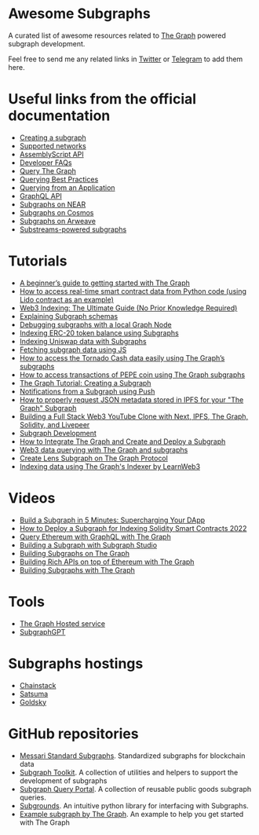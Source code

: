 # Awesome Subgraphs
A curated list of awesome resources related to [The Graph](https://thegraph.com/) powered subgraph development. 

Feel free to send me any related links in [Twitter](https://twitter.com/balakhonoff) or [Telegram](https://t.me/kirill_balakhonov) to add them here.

# Useful links from the official documentation
- [Creating a subgraph](https://thegraph.com/docs/en/developing/creating-a-subgraph/)
- [Supported networks](https://thegraph.com/docs/en/developing/supported-networks/)
- [AssemblyScript API](https://thegraph.com/docs/en/developing/assemblyscript-api/)
- [Developer FAQs](https://thegraph.com/docs/en/developing/developer-faqs/)
- [Query The Graph](https://thegraph.com/docs/en/querying/querying-the-graph/)
- [Querying Best Practices](https://thegraph.com/docs/en/querying/querying-best-practices/)
- [Querying from an Application](https://thegraph.com/docs/en/querying/querying-from-an-application/)
- [GraphQL API](https://thegraph.com/docs/en/querying/graphql-api/)
- [Subgraphs on NEAR](https://thegraph.com/docs/en/cookbook/near/)
- [Subgraphs on Cosmos](https://thegraph.com/docs/en/cookbook/cosmos/)
- [Subgraphs on Arweave](https://thegraph.com/docs/en/cookbook/arweave/)
- [Substreams-powered subgraphs](https://thegraph.com/docs/en/cookbook/substreams-powered-subgraphs/)

# Tutorials
- [A beginner’s guide to getting started with The Graph](https://docs.chainstack.com/docs/subgraphs-tutorial-a-beginners-guide-to-getting-started-with-the-graph)
- [How to access real-time smart contract data from Python code (using Lido contract as an example)](https://medium.com/@balakhonoff_47314/how-to-access-real-time-smart-contract-data-from-python-code-using-lido-as-an-example-38738ff077c5)
- [Web3 Indexing: The Ultimate Guide (No Prior Knowledge Required)](https://hackernoon.com/web3-indexing-the-ultimate-guide-no-prior-knowledge-required)
- [Explaining Subgraph schemas](https://docs.chainstack.com/docs/subgraphs-tutorial-working-with-schemas)
- [Debugging subgraphs with a local Graph Node](https://docs.chainstack.com/docs/subgraphs-tutorial-debug-subgraphs-with-a-local-graph-node)
- [Indexing ERC-20 token balance using Subgraphs](https://docs.chainstack.com/docs/subgraphs-tutorial-indexing-erc-20-token-balance)
- [Indexing Uniswap data with Subgraphs](https://docs.chainstack.com/docs/subgraphs-tutorial-indexing-uniswap-data)
- [Fetching subgraph data using JS](https://docs.chainstack.com/docs/subgraphs-tutorial-indexing-uniswap-data)
- [How to access the Tornado Cash data easily using The Graph’s subgraphs](https://medium.com/@balakhonoff_47314/how-to-access-the-tornado-cash-data-easily-using-the-graphs-subgraphs-a70a7e21449d)
- [How to access transactions of PEPE coin using The Graph subgraphs](https://medium.com/@balakhonoff_47314/tutorial-how-to-access-transactions-of-pepe-pepe-coin-using-the-graph-subgraphs-and-chatgpt-5cb4349fbf9e)
- [The Graph Tutorial: Creating a Subgraph](https://mirror.xyz/0xB38709B8198d147cc9Ff9C133838a044d78B064B/DdiikBvOLngfOotpqNEoi7gIy9RDlEr0Ztv4yWlYyzc)
- [Notifications from a Subgraph using Push](https://docs.push.org/developers/developer-guides/sending-notifications/using-subgraph-gasless)
- [How to properly request JSON metadata stored in IPFS for your "The Graph" Subgraph](https://blog.developerdao.com/how-to-properly-request-json-metadata-stored-in-ipfs-for-your-the-graph-subgraph)
- [Building a Full Stack Web3 YouTube Clone with Next, IPFS, The Graph, Solidity, and Livepeer](https://blog.suhailkakar.com/building-a-full-stack-web3-youtube-clone-with-next-ipfs-the-graph-solidity-and-livepeer)
- [Subgraph Development](https://docs.blastapi.io/indexing/subgraph-development)
- [How to Integrate The Graph and Create and Deploy a Subgraph](https://nodereal.io/tutorials/how-to-integrate-with-thegraph-using-meganode-archive-node/)
- [Web3 data querying with The Graph and subgraphs](https://blog.logrocket.com/web3-data-querying-the-graph-subgraphs/)
- [Create Lens Subgraph on The Graph Protocol](https://blog.devgenius.io/create-lens-subgraph-on-the-graph-protocol-8acfbac94ea8)
- [Indexing data using The Graph's Indexer by LearnWeb3](https://learnweb3.io/lessons/indexing-data-using-the-graphs-indexer/) 

# Videos
- [Build a Subgraph in 5 Minutes: Supercharging Your DApp](https://www.youtube.com/watch?v=L8jYtr4omKM)
- [How to Deploy a Subgraph for Indexing Solidity Smart Contracts 2022](https://www.youtube.com/watch?v=YvKIkJTDD9E)
- [Query Ethereum with GraphQL with The Graph](https://www.youtube.com/watch?v=l2rzT_Dp4T0&pp=ygUSc3ViZ3JhcGggdGhlIGdyYXBo)
- [Building a Subgraph with Subgraph Studio](https://www.youtube.com/watch?v=HfDgC2oNnwo&t=5s)
- [Building Subgraphs on The Graph](https://www.youtube.com/watch?v=coa0Vw47qNc&ab_channel=ETHGlobal)
- [Building Rich APIs on top of Ethereum with The Graph](https://www.youtube.com/watch?v=wrV7cMebwyE)
- [Building Subgraphs with The Graph](https://www.youtube.com/watch?v=ct1UMSpZLgk&t=9s)

# Tools
- [The Graph Hosted service](https://thegraph.com/hosted-service)
- [SubgraphGPT](https://t.me/SubgraphGPT_bot)

# Subgraphs hostings
- [Chainstack](https://chainstack.com/subgraphs/)
- [Satsuma](https://www.satsuma.xyz/)
- [Goldsky](https://goldsky.com/)

# GitHub repositories
- [Messari Standard Subgraphs](https://github.com/messari/subgraphs). Standardized subgraphs for blockchain data
- [Subgraph Toolkit](https://github.com/protofire/subgraph-toolkit). A collection of utilities and helpers to support the development of subgraphs
- [Subgraph Query Portal](https://github.com/Evan-Kim2028/subgraph-query-portal). A collection of reusable public goods subgraph queries.
- [Subgrounds](https://github.com/0xPlaygrounds/subgrounds). An intuitive python library for interfacing with Subgraphs.
- [Example subgraph by The Graph](https://github.com/graphprotocol/example-subgraph). An example to help you get started with The Graph

